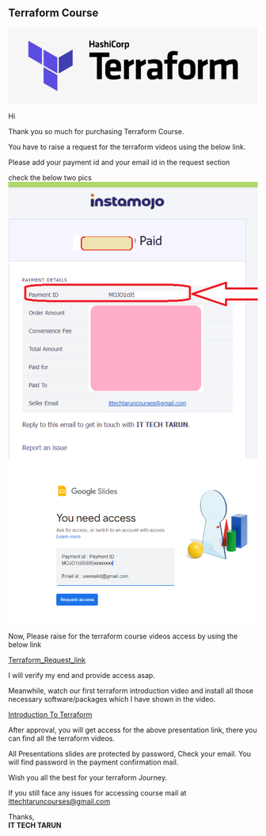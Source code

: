 ## Terraform Course

![](imgs/tf_img.png)

Hi

Thank you so much for purchasing Terraform Course.


You have to raise a request for the terraform videos using the below link.

Please add your payment id and your email id in the request section

check the below two pics
![](imgs/payment_confirm.png)
![](imgs/raise_request.png)

Now, Please raise for the terraform course videos access by using the below link

[Terraform_Request_link](https://docs.google.com/presentation/d/1AdhdX3irjrR4KIvaiYTtuHAu_Kh0k9u2Al92faxR13A/)


I will verify my end and provide access asap.

Meanwhile, watch our first terraform introduction video and install all those necessary software/packages which I have shown in the video.

[Introduction To Terraform](https://youtu.be/MfPzmNQbUzg)

After approval, you will get access for the above presentation link, there you can find all the terraform videos.

All Presentations slides are protected by password, Check your email. You will find password in the payment confirmation mail.

Wish you all the best for your terraform Journey.

If you still face any issues for accessing course mail at 
ittechtaruncourses@gmail.com


Thanks,</br>
<b>IT TECH TARUN</b>
